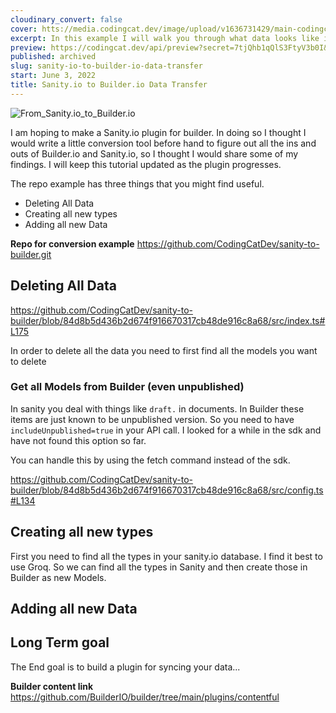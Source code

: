 ```yaml
---
cloudinary_convert: false
cover: htts://media.codingcat.dev/image/upload/v1636731429/main-codingcatdev-photo/From_Sanity.io_to_Builder.io.png
excerpt: In this example I will walk you through what data looks like in Sanity.io and how to get that data over to your Builder.io instance while creating models.
preview: https://codingcat.dev/api/preview?secret=7tjQhb1qQlS3FtyV3b0I&selectionType=tutorial&selectionSlug=sanity-io-to-builder-io-data-transfer&_id=82a04c49910646a8b7e67ad755d24fcf
published: archived
slug: sanity-io-to-builder-io-data-transfer
start: June 3, 2022
title: Sanity.io to Builder.io Data Transfer
---
```


![From_Sanity.io_to_Builder.io](https://media.codingcat.dev/image/upload/v1657636656/main-codingcatdev-photo/3f2a5890-8011-4395-bba2-dfa3e9240cd5.jpg)

I am hoping to make a Sanity.io plugin for builder. In doing so I thought I would write a little conversion tool before hand to figure out all the ins and outs of Builder.io and Sanity.io, so I thought I would share some of my findings. I will keep this tutorial updated as the plugin progresses.

The repo example has three things that you might find useful.

- Deleting All Data
- Creating all new types
- Adding all new Data

**Repo for conversion example** https://github.com/CodingCatDev/sanity-to-builder.git

## Deleting All Data

https://github.com/CodingCatDev/sanity-to-builder/blob/84d8b5d436b2d674f916670317cb48de916c8a68/src/index.ts#L175

In order to delete all the data you need to first find all the models you want to delete

### Get all Models from Builder (even unpublished)

In sanity you deal with things like `draft.` in documents. In Builder these items are just known to be unpublished version. So you need to have `includeUnpublished=true` in your API call. I looked for a while in the sdk and have not found this option so far.

You can handle this by using the fetch command instead of the sdk.

https://github.com/CodingCatDev/sanity-to-builder/blob/84d8b5d436b2d674f916670317cb48de916c8a68/src/config.ts#L134

## Creating all new types

First you need to find all the types in your sanity.io database. I find it best to use Groq. So we can find all the types in Sanity and then create those in Builder as new Models.

## Adding all new Data

## Long Term goal

The End goal is to build a plugin for syncing your data...

**Builder content link** https://github.com/BuilderIO/builder/tree/main/plugins/contentful